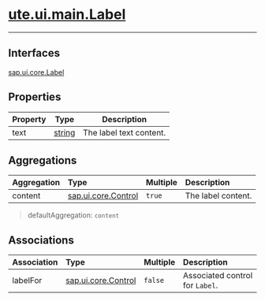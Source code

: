 # [ute.ui.main.Label](../Label.js)

***

## Interfaces ##
[sap.ui.core.Label](../../../../../../ZELIB/openui5/resources/sap/ui/core/library-dbg.js)

## Properties ##

| Property | Type                            | Description             |
|----------|---------------------------------|-------------------------|
| text     | [string](https://goo.gl/tle3QN) | The label text content. |

## Aggregations ##

| Aggregation | Type                                                                                        | Multiple | Description        |
| :-----------| :------------------------------------------------------------------------------------------ | :------- | :------------------|
| content     | [sap.ui.core.Control](../../../../../../ZELIB/openui5/resources/sap/ui/core/Control-dbg.js) | `true`   | The label content. |

> defaultAggregation: `content`

## Associations ##

| Association | Type                                                                                        | Multiple | Description                     |
| :-----------| :------------------------------------------------------------------------------------------ | :------- | :-------------------------------|
| labelFor    | [sap.ui.core.Control](../../../../../../ZELIB/openui5/resources/sap/ui/core/Control-dbg.js) | `false`  | Associated control for `Label`. |

